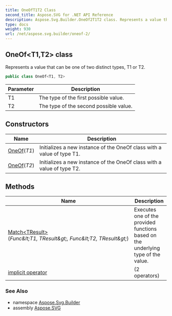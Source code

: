 ```yaml
---
title: OneOfT1T2 Class
second_title: Aspose.SVG for .NET API Reference
description: Aspose.Svg.Builder.OneOf2T1T2 class. Represents a value that can be one of two distinct types T1 or T2
type: docs
weight: 930
url: /net/aspose.svg.builder/oneof-2/
---
```

## OneOf&lt;T1,T2&gt; class

Represents a value that can be one of two distinct types, T1 or T2.

```csharp
public class OneOf<T1, T2>
```

| Parameter | Description |
| --- | --- |
| T1 | The type of the first possible value. |
| T2 | The type of the second possible value. |

## Constructors

| Name | Description |
| --- | --- |
| [OneOf](oneof/#constructor)(*T1*) | Initializes a new instance of the OneOf class with a value of type T1. |
| [OneOf](oneof/#constructor_1)(*T2*) | Initializes a new instance of the OneOf class with a value of type T2. |

## Methods

| Name | Description |
| --- | --- |
| [Match&lt;TResult&gt;](../../aspose.svg.builder/oneof-2/match/)(*Func&amp;lt;T1, TResult&amp;gt;, Func&amp;lt;T2, TResult&amp;gt;*) | Executes one of the provided functions based on the underlying type of the value. |
| [implicit operator](../../aspose.svg.builder/oneof-2/op_implicit/#op_implicit) |  (2 operators) |

### See Also

* namespace [Aspose.Svg.Builder](../../aspose.svg.builder/)
* assembly [Aspose.SVG](../../)
